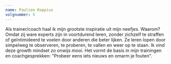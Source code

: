 ```yaml
---
name: Paulien Koppius
volgnummer: 5
---
```


Als trainer/coach haal ik mijn grootste inspiratie uit mijn neefjes. Waarom? Omdat zij ware experts zijn in voortdurend leren, zonder zichzelf te straffen of geïntimideerd te voelen door anderen die beter lijken. Ze leren lopen door simpelweg te observeren, te proberen, te vallen en weer op te staan. Ik vind deze growth mindset zo onwijs mooi. Het vormt de basis in mijn trainingen en coachgesprekken: "Probeer eens iets nieuws en omarm je fouten".
